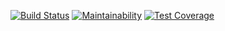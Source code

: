 [![Build Status](https://travis-ci.org/vasiliyantufev/php-project-lvl4.svg?branch=master)](https://travis-ci.org/vasiliyantufev/php-project-lvl4)
[![Maintainability](https://api.codeclimate.com/v1/badges/d8f27dfe5abc6d902568/maintainability)](https://codeclimate.com/github/vasiliyantufev/php-project-lvl4/maintainability)
[![Test Coverage](https://api.codeclimate.com/v1/badges/d8f27dfe5abc6d902568/test_coverage)](https://codeclimate.com/github/vasiliyantufev/php-project-lvl4/test_coverage)
